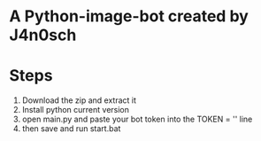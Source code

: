 # A Python-image-bot created by J4n0sch
# Steps
1. Download the zip and extract it
2. Install python current version
3. open main.py and paste your bot token into the TOKEN = '' line
4. then save and run start.bat
